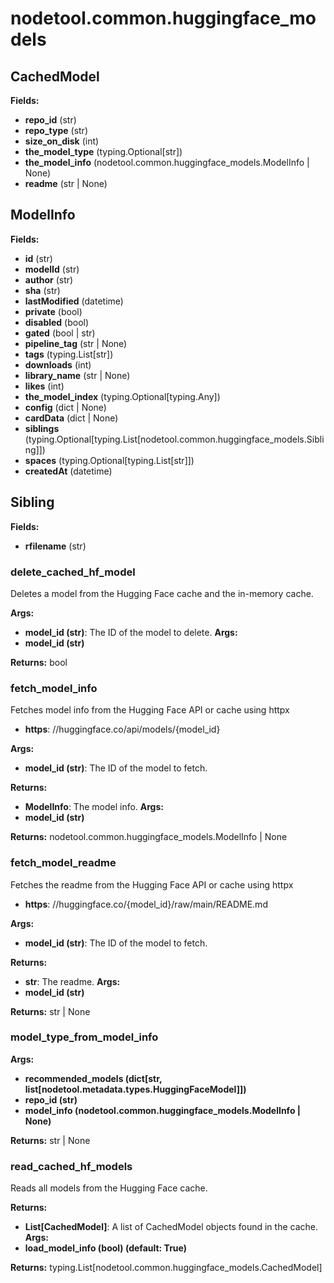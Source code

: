 # nodetool.common.huggingface_models

## CachedModel

**Fields:**
- **repo_id** (str)
- **repo_type** (str)
- **size_on_disk** (int)
- **the_model_type** (typing.Optional[str])
- **the_model_info** (nodetool.common.huggingface_models.ModelInfo | None)
- **readme** (str | None)


## ModelInfo

**Fields:**
- **id** (str)
- **modelId** (str)
- **author** (str)
- **sha** (str)
- **lastModified** (datetime)
- **private** (bool)
- **disabled** (bool)
- **gated** (bool | str)
- **pipeline_tag** (str | None)
- **tags** (typing.List[str])
- **downloads** (int)
- **library_name** (str | None)
- **likes** (int)
- **the_model_index** (typing.Optional[typing.Any])
- **config** (dict | None)
- **cardData** (dict | None)
- **siblings** (typing.Optional[typing.List[nodetool.common.huggingface_models.Sibling]])
- **spaces** (typing.Optional[typing.List[str]])
- **createdAt** (datetime)


## Sibling

**Fields:**
- **rfilename** (str)


### delete_cached_hf_model

Deletes a model from the Hugging Face cache and the in-memory cache.


**Args:**

- **model_id (str)**: The ID of the model to delete.
**Args:**
- **model_id (str)**

**Returns:** bool

### fetch_model_info

Fetches model info from the Hugging Face API or cache
using httpx
- **https**: //huggingface.co/api/models/{model_id}


**Args:**

- **model_id (str)**: The ID of the model to fetch.


**Returns:**

- **ModelInfo**: The model info.
**Args:**
- **model_id (str)**

**Returns:** nodetool.common.huggingface_models.ModelInfo | None

### fetch_model_readme

Fetches the readme from the Hugging Face API or cache
using httpx
- **https**: //huggingface.co/{model_id}/raw/main/README.md


**Args:**

- **model_id (str)**: The ID of the model to fetch.


**Returns:**

- **str**: The readme.
**Args:**
- **model_id (str)**

**Returns:** str | None

### model_type_from_model_info

**Args:**
- **recommended_models (dict[str, list[nodetool.metadata.types.HuggingFaceModel]])**
- **repo_id (str)**
- **model_info (nodetool.common.huggingface_models.ModelInfo | None)**

**Returns:** str | None

### read_cached_hf_models

Reads all models from the Hugging Face cache.


**Returns:**

- **List[CachedModel]**: A list of CachedModel objects found in the cache.
**Args:**
- **load_model_info (bool) (default: True)**

**Returns:** typing.List[nodetool.common.huggingface_models.CachedModel]

